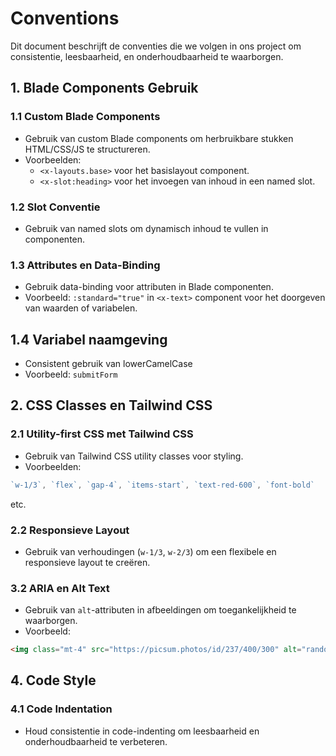 # Conventions

Dit document beschrijft de conventies die we volgen in ons project om consistentie, leesbaarheid, en onderhoudbaarheid te waarborgen.

## 1. Blade Components Gebruik

### 1.1 Custom Blade Components
- Gebruik van custom Blade components om herbruikbare stukken HTML/CSS/JS te structureren.
- Voorbeelden:
  - `<x-layouts.base>` voor het basislayout component.
  - `<x-slot:heading>` voor het invoegen van inhoud in een named slot.

### 1.2 Slot Conventie
- Gebruik van named slots om dynamisch inhoud te vullen in componenten.

### 1.3 Attributes en Data-Binding
- Gebruik data-binding voor attributen in Blade componenten.
- Voorbeeld: `:standard="true"` in `<x-text>` component voor het doorgeven van waarden of variabelen.

## 1.4 Variabel naamgeving
- Consistent gebruik van lowerCamelCase
- Voorbeeld: `submitForm`

## 2. CSS Classes en Tailwind CSS

### 2.1 Utility-first CSS met Tailwind CSS
- Gebruik van Tailwind CSS utility classes voor styling.
- Voorbeelden: 
```js
`w-1/3`, `flex`, `gap-4`, `items-start`, `text-red-600`, `font-bold`
```
etc.


### 2.2 Responsieve Layout
- Gebruik van verhoudingen (`w-1/3`, `w-2/3`) om een flexibele en responsieve layout te creëren.

### 3.2 ARIA en Alt Text
- Gebruik van `alt`-attributen in afbeeldingen om toegankelijkheid te waarborgen.
- Voorbeeld: 
```html
<img class="mt-4" src="https://picsum.photos/id/237/400/300" alt="random img">
```

## 4. Code Style

### 4.1 Code Indentation
- Houd consistentie in code-indenting om leesbaarheid en onderhoudbaarheid te verbeteren.


